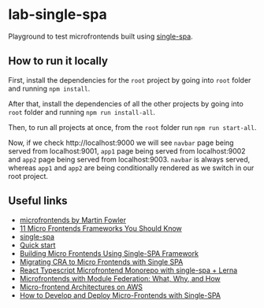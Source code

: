 # lab-single-spa

Playground to test microfrontends built using [single-spa](https://single-spa.js.org/).

## How to run it locally

First, install the dependencies for the `root` project by going into `root` folder and running `npm install`.

After that, install the dependencies of all the other projects by going into `root` folder and running `npm run install-all`.

Then, to run all projects at once, from the `root` folder run `npm run start-all`.

Now, if we check http://localhost:9000 we will see `navbar` page being served from localhost:9001, `app1` page being served from localhost:9002 and `app2` page being served from localhost:9003. `navbar` is always served, whereas `app1` and `app2` are being conditionally rendered as we switch in our root project.

## Useful links

- [microfrontends by Martin Fowler](https://martinfowler.com/articles/micro-frontends.html)
- [11 Micro Frontends Frameworks You Should Know](https://itnext.io/11-micro-frontends-frameworks-you-should-know-b66913b9cd20)
- [single-spa](https://single-spa.js.org/)
- [Quick start](https://single-spa.js.org/docs/getting-started-overview#quick-start)
- [Building Micro Frontends Using Single-SPA Framework](https://blog.bitsrc.io/building-microfrontends-using-single-spa-framework-94019ca2fb4d)
- [Migrating CRA to Micro Frontends with Single SPA](https://ogzhanolguncu.com/blog/migrating-cra-to-micro-frontends-with-single-spa)
- [React Typescript Microfrontend Monorepo with single-spa + Lerna](https://dev.to/kevbeltrao/react-typescript-microfrontend-monorepo-with-single-spa-lerna-m60)
- [Microfrontends with Module Federation: What, Why, and How](https://levelup.gitconnected.com/microfrontends-with-module-federation-what-why-and-how-845f06020ee1)
- [Micro-frontend Architectures on AWS](https://aws.amazon.com/es/blogs/architecture/micro-frontend-architectures-on-aws/)
- [How to Develop and Deploy Micro-Frontends with Single-SPA](https://www.freecodecamp.org/news/developing-and-deploying-micro-frontends-with-single-spa/)